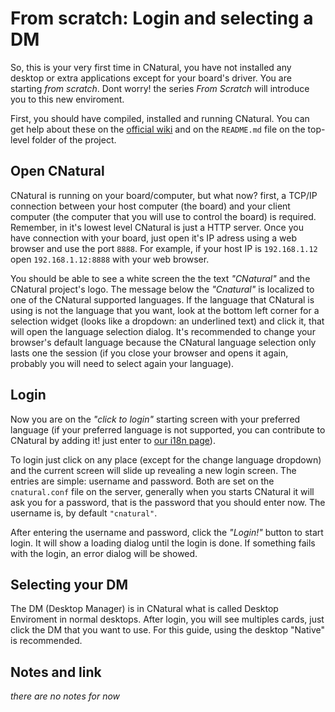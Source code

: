 # From scratch: Login and selecting a DM #

So, this is your very first time in CNatural, you have not installed any
desktop or extra applications except for your board's driver. You are
starting *from scratch*. Dont worry! the series *From Scratch* will
introduce you to this new enviroment.

First, you should have compiled, installed and running CNatural. You can
get help about these on the [official wiki][wiki] and on the `README.md` file
on the top-level folder of the project.

## Open CNatural ##

CNatural is running on your board/computer, but what now? first, a TCP/IP
connection between your host computer (the board) and your client computer
(the computer that you will use to control the board) is required. Remember,
in it's lowest level CNatural is just a HTTP server. Once you have connection
with your board, just open it's IP adress using a web browser and use the
port `8888`. For example, if your host IP is `192.168.1.12` open
`192.168.1.12:8888` with your web browser.

You should be able to see a white screen the the text *"CNatural"*
and the CNatural project's logo. The message below the *"Cnatural"*
is localized to one of the CNatural supported languages. If the
language that CNatural is using is not the language that you want,
look at the bottom left corner for a selection widget (looks like
a dropdown: an underlined text) and click it, that will open the
language selection dialog. It's recommended to change your browser's
default language because the CNatural language selection only lasts
one the session (if you close your browser and opens it again,
probably you will need to select again your language).

## Login ##

Now you are on the *"click to login"* starting screen with your
preferred language (if your preferred language is not supported,
you can contribute to CNatural by adding it! just enter to
[our i18n page][contrib-i18n]).

To login just click on any place (except for the change language
dropdown) and the current screen will slide up revealing a new
login screen. The entries are simple: username and password. Both
are set on the `cnatural.conf` file on the server, generally when
you starts CNatural it will ask you for a password, that is the
password that you should enter now. The username is, by default
`"cnatural"`.

After entering the username and password, click the *"Login!"*
button to start login. It will show a loading dialog until
the login is done. If something fails with the login, an
error dialog will be showed.

## Selecting your DM ##

The DM (Desktop Manager) is in CNatural what is called Desktop
Enviroment in normal desktops. After login, you will see multiples
cards, just click the DM that you want to use. For this guide,
using the desktop "Native" is recommended.

## Notes and link ##

*there are no notes for now*

[wiki]: https://cnatural.sourceforge.io/wiki/
[contrib-i18n]: https://cnatural.sourceforge.io/i18n/

